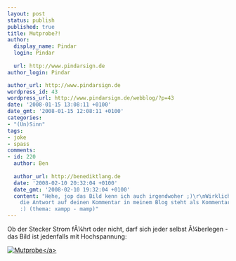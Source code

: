 ```yaml
---
layout: post
status: publish
published: true
title: Mutprobe?!
author:
  display_name: Pindar
  login: Pindar
  
  url: http://www.pindarsign.de
author_login: Pindar

author_url: http://www.pindarsign.de
wordpress_id: 43
wordpress_url: http://www.pindarsign.de/webblog/?p=43
date: '2008-01-15 13:08:11 +0100'
date_gmt: '2008-01-15 12:08:11 +0100'
categories:
- "(Un)Sinn"
tags:
- joke
- spass
comments:
- id: 220
  author: Ben
  
  author_url: http://benediktlang.de
  date: '2008-02-10 20:32:04 +0100'
  date_gmt: '2008-02-10 19:32:04 +0100'
  content: "Hehe, jop das Bild kenn ich auch irgendwoher ;)\r\nWirklich extrem krass,\r\napropos
    die Antwort auf deinen Kommentar in meinem Blog steht als Kommentar dr&Atilde;&frac14;ber
    :) (thema: xampp - mamp)"
---
```

<p>Ob der Stecker Strom f&Atilde;&frac14;hrt oder nicht, darf sich jeder selbst &Atilde;&frac14;berlegen - das Bild ist jedenfalls mit Hochspannung:</p>
<p><a title="Mutprobe" rel="lightbox" href="http:&#47;&#47;www.pindarsign.de&#47;webblog&#47;?attachment_id=44"><img src="http:&#47;&#47;www.pindarsign.de&#47;webblog&#47;wp-content&#47;uploads&#47;2008&#47;01&#47;dscn7823.thumbnail.jpg" border="0" alt="Mutprobe" &#47;><&#47;a></p>
